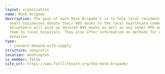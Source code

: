 ```yaml
---
layout: organization
name: Mask Brigade
description: The goal of each Mask Brigade’s is to help local residents and
  small businesses donate their N95 masks to the local healthcare community.
  Volunteers will pick up donated N95 masks as well as any other PPE and take
  them to local hospitals. They also offer information on methods for direct
  donation.
type:
  - connect-demand-with-supply
structure: nonprofit
location: Washington
is_member: false
site_url: https://www.fulllifecare.org/the-mask-brigade/
---
```

